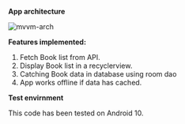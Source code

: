 <b>App architecture</b>

![mvvm-arch](https://user-images.githubusercontent.com/13735913/110093636-f3a80600-7dc0-11eb-9570-cd2c816e9290.png)


<b>Features implemented:</b>
1. Fetch Book list from API.
2. Display Book list in a recyclerview.
3. Catching Book data in database using room dao
4. App works offline if data has cached.


<b>Test envirnment</b>

This code has been tested on Android 10.
